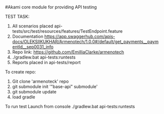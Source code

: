 #Akami core module for providing API testing


TEST TASK:
1. All scenarios placed api-tests/src/test/resources/features/TestEndpoint.feature
2. Documentation https://app.swaggerhub.com/apis-docs/OLEKSIIKUKHAR/Armenotech/1.0.0#/default/get_payments__paymentId__sep0031_info
3. Repo link: https://github.com/EmilliaClarke/armenotech
4. ./gradlew.bat api-tests:runtests
5. Reports placed in api-tests/report


To create repo:
1. Git clone 'armenoteck' repo
2. git submodule init '"base-api" submodule'
3. git submodule update
4. load gradle

To run test
Launch from console ./gradlew.bat api-tests:runtests
